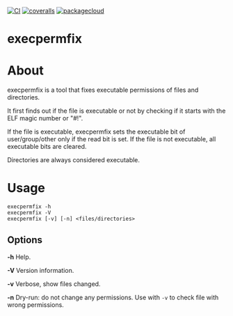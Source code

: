 [![CI](https://github.com/lpenz/execpermfix/actions/workflows/ci.yml/badge.svg)](https://github.com/lpenz/execpermfix/actions/workflows/ci.yml)
[![coveralls](https://coveralls.io/repos/github/lpenz/execpermfix/badge.svg?branch=main)](https://coveralls.io/github/lpenz/execpermfix?branch=main)
[![packagecloud](https://img.shields.io/badge/deb-packagecloud.io-844fec.svg)](https://packagecloud.io/app/lpenz/lpenz/search?q=execpermfix)

execpermfix
===========

# About

execpermfix is a tool that fixes executable permissions of files and
directories.

It first finds out if the file is executable or not by checking if it starts
with the ELF magic number or "#!".

If the file is executable, execpermfix sets the executable bit of
user/group/other only if the read bit is set. If the file is not executable,
all executable bits are cleared.

Directories are always considered executable.


# Usage

~~~[.sh]
execpermfix -h
execpermfix -V
execpermfix [-v] [-n] <files/directories>
~~~

## Options

**-h** Help.

**-V** Version information.

**-v** Verbose, show files changed.

**-n** Dry-run: do not change any permissions. Use with ``-v`` to check file with wrong permissions.


